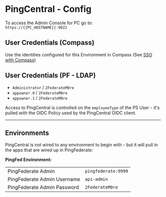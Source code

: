 # PingCentral - Config

To access the Admin Console for PC go to:  
`https://{{PC_HOSTNAME}}:9022`

## User Credentials (Compass)

Use the identities configured for this Environment in Compass (See [SSO with Compass](sso-compass.md))

## User Credentials (PF - LDAP)

* `Administrator` / `2FederateM0re`
* `appowner.0` / `2FederateM0re`
* `appowner.1` / `2FederateM0re`

Access to PingCentral is controlled on the `employeeType` of the PS User - it's pulled with the OIDC Policy used by the PingCentral OIDC client.

---

## Environments

PingCentral is not wired to any environment to begin with - but it will pull in the apps that are wired up in PingFederate:

**PingFed Environment:**

| | |
| --- | --- |
| PingFederate Admin | `pingfederate:9999` |
| PingFederate Admin Username | `api-admin` |
| PingFederate Admin Password |  `2FederateM0re` |
